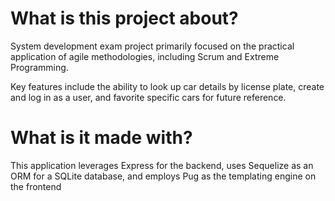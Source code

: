 # What is this project about?
System development exam project primarily focused on the practical application of agile methodologies, including Scrum and Extreme Programming.

Key features include the ability to look up car details by license plate, create and log in as a user, and favorite specific cars for future reference.

# What is it made with?
This application leverages Express for the backend, uses Sequelize as an ORM for a SQLite database, and employs Pug as the templating engine on the frontend
